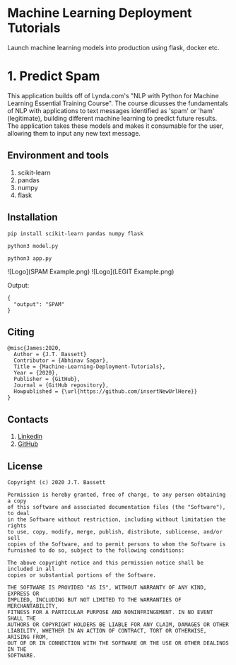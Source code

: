 # Machine Learning Deployment Tutorials
Launch machine learning models into production using flask, docker etc.

# 1. Predict Spam

This application builds off of Lynda.com's "NLP with Python for Machine Learning Essential Training Course". The course dicusses the fundamentals of NLP with applications to text messages identified as 'spam' or 'ham' (legitimate), building different machine learning to predict future results. The application takes these models and makes it consumable for the user, allowing them to input any new text message.

## Environment and tools
1. scikit-learn
2. pandas
3. numpy
4. flask

## Installation

`pip install scikit-learn pandas numpy flask`

`python3 model.py`

`python3 app.py`

![Logo](SPAM Example.png)
![Logo](LEGIT Example.png)


Output:

```
{
  "output": "SPAM"
}
```

## Citing

```
@misc{James:2020,
  Author = {J.T. Bassett}
  Contributor = {Abhinav Sagar},
  Title = {Machine-Learning-Deployment-Tutorials},
  Year = {2020},
  Publisher = {GitHub},
  Journal = {GitHub repository},
  Howpublished = {\url{https://github.com/insertNewUrlHere}}
}
```

## Contacts

1. [Linkedin](https://in.linkedin.com/in/bassettjames)
2. [GitHub](https://github.com/insertNewUrlHere)

## License

```
Copyright (c) 2020 J.T. Bassett

Permission is hereby granted, free of charge, to any person obtaining a copy
of this software and associated documentation files (the "Software"), to deal
in the Software without restriction, including without limitation the rights
to use, copy, modify, merge, publish, distribute, sublicense, and/or sell
copies of the Software, and to permit persons to whom the Software is
furnished to do so, subject to the following conditions:

The above copyright notice and this permission notice shall be included in all
copies or substantial portions of the Software.

THE SOFTWARE IS PROVIDED "AS IS", WITHOUT WARRANTY OF ANY KIND, EXPRESS OR
IMPLIED, INCLUDING BUT NOT LIMITED TO THE WARRANTIES OF MERCHANTABILITY,
FITNESS FOR A PARTICULAR PURPOSE AND NONINFRINGEMENT. IN NO EVENT SHALL THE
AUTHORS OR COPYRIGHT HOLDERS BE LIABLE FOR ANY CLAIM, DAMAGES OR OTHER
LIABILITY, WHETHER IN AN ACTION OF CONTRACT, TORT OR OTHERWISE, ARISING FROM,
OUT OF OR IN CONNECTION WITH THE SOFTWARE OR THE USE OR OTHER DEALINGS IN THE
SOFTWARE.
```
